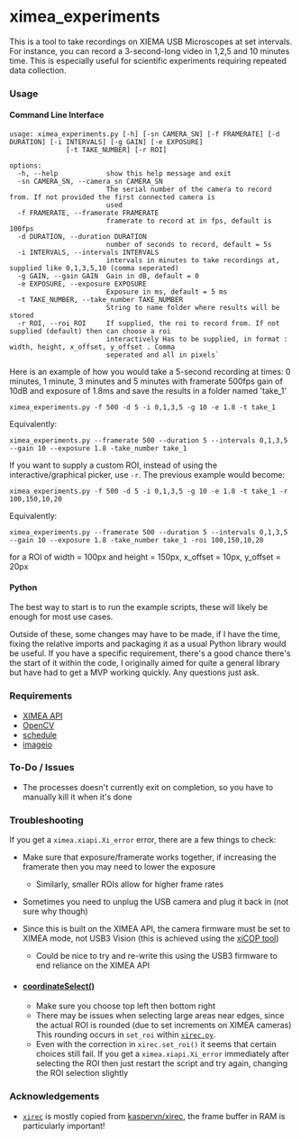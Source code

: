 # ximea_experiments
This is a tool to take recordings on XIEMA USB Microscopes at set intervals. 
For instance, you can record a 3-second-long video in 1,2,5 and 10 minutes time.
This is especially useful for scientific experiments requiring repeated data collection. 

### Usage

#### Command Line Interface

```
usage: ximea_experiments.py [-h] [-sn CAMERA_SN] [-f FRAMERATE] [-d DURATION] [-i INTERVALS] [-g GAIN] [-e EXPOSURE]
              [-t TAKE_NUMBER] [-r ROI]

options:
  -h, --help            show this help message and exit
  -sn CAMERA_SN, --camera_sn CAMERA_SN
                        The serial number of the camera to record from. If not provided the first connected camera is
                        used
  -f FRAMERATE, --framerate FRAMERATE
                        framerate to record at in fps, default is 100fps
  -d DURATION, --duration DURATION
                        number of seconds to record, default = 5s
  -i INTERVALS, --intervals INTERVALS
                        intervals in minutes to take recordings at, supplied like 0,1,3,5,10 (comma seperated)
  -g GAIN, --gain GAIN  Gain in dB, default = 0
  -e EXPOSURE, --exposure EXPOSURE
                        Exposure in ms, default = 5 ms
  -t TAKE_NUMBER, --take_number TAKE_NUMBER
                        String to name folder where results will be stored
  -r ROI, --roi ROI     If supplied, the roi to record from. If not supplied (default) then can choose a roi
                        interactively Has to be supplied, in format : width, height, x_offset, y_offset . Comma
                        seperated and all in pixels`
```
Here is an example of how you would take a 5-second recording at times: 0 minutes, 1 minute, 3 minutes and 5 minutes with 
framerate 500fps gain of 10dB and exposure of 1.8ms and save the results in a folder named 'take_1'

`ximea_experiments.py -f 500 -d 5 -i 0,1,3,5 -g 10 -e 1.8 -t take_1`

Equivalently:

`ximea_experiments.py --framerate 500 --duration 5 --intervals 0,1,3,5 --gain 10 --exposure 1.8 -take_number take_1`

If you want to supply a custom ROI, instead of using the interactive/graphical picker, use `-r`. The previous example 
would become:

`ximea_experiments.py -f 500 -d 5 -i 0,1,3,5 -g 10 -e 1.8 -t take_1 -r 100,150,10,20`

Equivalently:

`ximea_experiments.py --framerate 500 --duration 5 --intervals 0,1,3,5 --gain 10 --exposure 1.8 -take_number take_1 -roi 100,150,10,20`

for a ROI of width = 100px and height = 150px, x_offset = 10px, y_offset = 20px


#### Python 

The best way to start is to run the example scripts, these will likely be enough for most use cases.

Outside of these, some changes may have to be made, if I have the time, 
fixing the relative imports and packaging it as a usual Python library would be useful.
If you have a specific requirement, there's a good chance there's the start of it within the code, I originally aimed
for quite a general library but have had to get a MVP working quickly. Any questions just ask.

### Requirements
- [XIMEA API](https://www.ximea.com/support/wiki/apis/APIs)
- [OpenCV](https://pypi.org/project/opencv-python/)
- [schedule](https://pypi.org/project/schedule/) 
- [imageio](https://pypi.org/project/imageio/)

### To-Do / Issues
- The processes doesn't currently exit on completion, so you have to manually kill it when it's done

### Troubleshooting
If you get a `ximea.xiapi.Xi_error` error, there are a few things to check:
- Make sure that exposure/framerate works together, if increasing the framerate then 
you may need to lower the exposure
  - Similarly, smaller ROIs allow for higher frame rates
- Sometimes you need to unplug the USB camera and plug it back in (not sure why though)
- Since this is built on the XIMEA API, the camera firmware must be set to XIMEA mode, not USB3 Vision
(this is achieved using the [xiCOP tool](https://www.ximea.com/support/wiki/allprod/XiCOP))
  - Could be nice to try and re-write this using the USB3 firmware to end reliance on the XIMEA API

- #### [coordinateSelect()](ximea_experiments/coord_picker.py)
  - Make sure you choose top left then bottom right
  - There may be issues when selecting large areas near edges, since the actual ROI is rounded (due to set increments on 
  XIMEA cameras) This rounding occurs in `set_roi` within [`xirec.py`](ximea_experiments/xirec.py).
  - Even with the correction in `xirec.set_roi()` it seems that certain choices still fail. If you get a 
  `ximea.xiapi.Xi_error` immediately after selecting the ROI then just restart the script and try again, 
  changing the ROI selection slightly

### Acknowledgements
- [`xirec`](ximea_experiments/xirec.py) is mostly copied from [kaspervn/xirec](https://github.com/kaspervn/xirec), 
the frame buffer in RAM is particularly important! 
